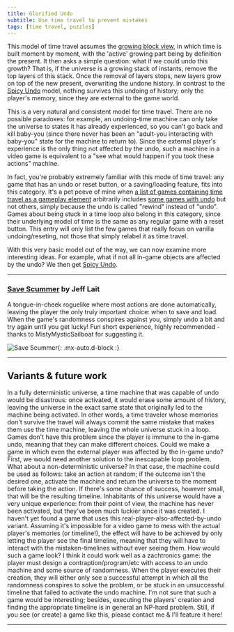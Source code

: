 ```yaml
---
title: Glorified Undo
subtitle: Use time travel to prevent mistakes
tags: [time travel, puzzles]
---
```


This model of time travel assumes the [growing block view](https://en.wikipedia.org/wiki/Growing_block_universe), in which time
is built moment by moment, with the 'active' growing part being by definition the present. It then asks a simple question: what
if we could undo this growth? That is, if the universe is a growing stack of instants, remove the top layers of this stack. Once
the removal of layers stops, new layers grow on top of the new present, overwriting the undone history. In contrast to the
[Spicy Undo](/time-genres/spicy-undo) model, nothing survives this undoing of history; only the player's memory, since they are external
to the game world.

This is a very natural and consistent model for time travel. There are no possible paradoxes: for example, an undoing-time machine can only
take the universe to states it has already experienced, so you can't go back and kill baby-you (since there never has been an
"adult-you interacting with baby-you" state for the machine to return to). Since the external player's experience is the only
thing not affected by the undo, such a machine in a video game is equivalent to a "see what would happen if you took these actions" machine.

In fact, you're probably extremely familiar with this mode of time travel: any game that has an undo or reset button, or a saving/loading
feature, fits into this category. It's a pet peeve of mine when [a list of games containing time travel as a gameplay element](https://en.wikipedia.org/wiki/List_of_games_containing_time_travel#Time_travel_as_a_gameplay_element)
arbitrarily includes [some games with undo](https://en.wikipedia.org/wiki/List_of_games_containing_time_travel#:~:text=Historia%20Crux%20system.-,Forza%20Motorsport%203,-2009)
but not others, simply because the undo is called "rewind" instead of "undo". Games about being stuck in a time loop also belong in this category,
since their underlying model of time is the same as any regular game with a reset button.
This entry will only list the few games that really focus on vanilla undoing/reseting, not those that simply relabel it as time travel. 

With this very basic model out of the way, we can now examine more interesting ideas. For example, what if not all in-game objects
are affected by the undo? We then get [Spicy Undo](/time-genres/spicy-undo).

<a name="save-scummer"></a>

-----

### [Save Scummer](http://www.zincland.com/7drl/savescummer/) by Jeff Lait

A tongue-in-cheek roguelike where most actions are done automatically, leaving the player the only truly important choice: when to save and load.
When the game's randomness conspires against you, simply undo a bit and try again until you get lucky! Fun short experience, highly recommended - thanks to MistyMysticSailboat for suggesting it.

![Save Scummer](../../assets/img/save-scummer.png){: .mx-auto.d-block :}

-----


## Variants & future work

In a fully deterministic universe, a time machine that was capable of undo would be
disastrous: once activated, it would erase some amount of history, leaving the universe in the exact same state that originally led
to the machine being activated. In other words, a time traveler whose memories don't survive the travel will always commit the same
mistake that makes them use the time machine, leaving the whole universe stuck in a loop. Games don't have this problem since
the player is immune to the in-game undo, meaning that they can make different choices. Could we make a game in which even the
external player was affected by the in-game undo? First, we would need another solution to the inescapable loop problem. What about a non-deterministic universe?
In that case, the machine could be used as follows: take an action at random; if the outcome isn't the desired one, activate the
machine and return the universe to the moment before taking the action. If there's some chance of success, however small, that will be
the resulting timeline. Inhabitants of this universe would have a very unique experience: from their point of view, the machine has
never been activated, but they've been much luckier since it was created. 
I haven't yet found a game that uses this real-player-also-affected-by-undo variant. Assuming it's impossible for a video game to mess with the actual
player's memories (or timeline!), the effect will have to be achieved by only letting the player see the final timeline, meaning that they will have to interact
with the mistaken-timelines without ever seeing them. How would such a game look? I think it could work well as a zachtronics game:
the player must design a contraption/program/etc with access to an undo machine and some source of randomness.
When the player executes their creation, they will either only see a
successful attempt in which all the randomness conspires to solve the problem, or be stuck in an unsuccessful timeline that failed to activate the undo machine.
I'm not sure that such a game would be interesting; besides, executing the players' creation and finding the appropriate timeline is in general an NP-hard problem.
Still, if you see (or create) a game like this, please contact me & I'll feature it here!

-----